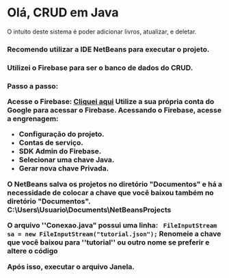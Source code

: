 <h1>Olá, CRUD em Java</h1>

O intuito deste sistema é poder adicionar livros, atualizar, e deletar.
<h3>Recomendo utilizar a IDE NetBeans para executar o projeto.
<h3>Utilizei o Firebase para ser o banco de dados do CRUD.

<h3>Passo a passo:

Acesse o Firebase: [Cliquei aqui](https://firebase.google.com/?hl=pt)
Utilize a sua própria conta do Google para acessar o Firebase.
Acessando o Firebase, acesse a engrenagem:
- Configuração do projeto.
- Contas de serviço.
- SDK Admin do Firebase.
- Selecionar uma chave Java.
- Gerar nova chave Privada.

O NetBeans salva os projetos no diretório "Documentos" e há a necessidade de colocar a chave que você baixou também no diretório "Documentos".
C:\Users\Usuario\Documents\NetBeansProjects

O arquivo ''Conexao.java" possui uma linha: ` FileInputStream sa = new FileInputStream("tutorial.json");`
Renomeie a chave que você baixou para ''tutorial'' ou outro nome se preferir e altere o código

Após isso, executar o arquivo Janela.


